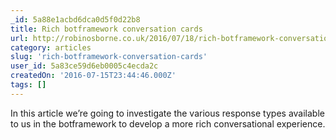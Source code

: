 ```yaml
---
_id: 5a88e1acbd6dca0d5f0d22b8
title: Rich botframework conversation cards
url: http://robinosborne.co.uk/2016/07/18/rich-botframework-conversation-cards/
category: articles
slug: 'rich-botframework-conversation-cards'
user_id: 5a83ce59d6eb0005c4ecda2c
createdOn: '2016-07-15T23:44:46.000Z'
tags: []
---
```


In this article we’re going to investigate the various response types available to us in the botframework to develop a more rich conversational experience.
